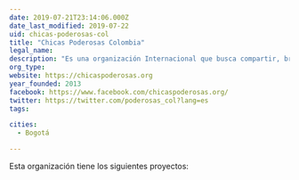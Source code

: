 ```yaml
---
date: 2019-07-21T23:14:06.000Z
date_last_modified: 2019-07-22
uid: chicas-poderosas-col
title: "Chicas Poderosas Colombia"
legal_name: 
description: "Es una organización Internacional que busca compartir, brindar e introducir a mujeres en Latinoamérica en medios digitales y a tener herramientas de innovación en nuevos medio de comunicación. Hoy en día Chicas Poderosas cuenta con comunidades en trece países, donde continuan capacitando a embajadoras y embajadores en nuevos medios y liderazgo."
org_type: 
website: https://chicaspoderosas.org
year_founded: 2013
facebook: https://www.facebook.com/chicaspoderosas.org/
twitter: https://twitter.com/poderosas_col?lang=es
tags:

cities: 
  - Bogotá

---
```


Esta organización tiene los siguientes proyectos:



